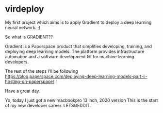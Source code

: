 # virdeploy
My first project which aims is to apply Gradient to deploy a deep learning neural network. ;)

So what is GRADIENT?? 

Gradient is a Paperspace product that simplifies developing, training, and deploying deep learning models. The platform provides infrastructure automation and a software development kit for machine learning developers.

The rest of the steps I'll be following https://blog.paperspace.com/deploying-deep-learning-models-part-ii-hosting-on-paperspace/ !

Have a great day.

Yo, today I just got a new macbookpro 13 inch, 2020 version
This is the start of my new developer career. LETSGEDDIT.
